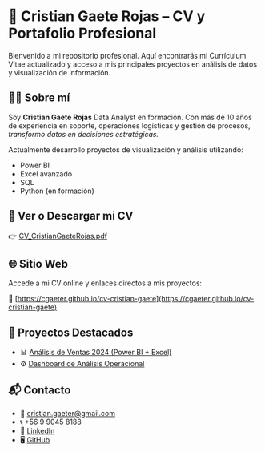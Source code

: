 # 📄 Cristian Gaete Rojas – CV y Portafolio Profesional

Bienvenido a mi repositorio profesional. Aquí encontrarás mi Currículum Vitae actualizado y acceso a mis principales proyectos en análisis de datos y visualización de información.

## 👨‍💻 Sobre mí

Soy **Cristian Gaete Rojas** Data Analyst en formación. Con más de 10 años de experiencia en soporte, operaciones logísticas y gestión de procesos, *transformo datos en decisiones estratégicas.*

Actualmente desarrollo proyectos de visualización y análisis utilizando:

- Power BI
- Excel avanzado
- SQL
- Python (en formación)

## 📎 Ver o Descargar mi CV

👉 [CV_CristianGaeteRojas.pdf](CV_CristianGaeteRojas.pdf)

## 🌐 Sitio Web

Accede a mi CV online y enlaces directos a mis proyectos:

🔗 [https://cgaeter.github.io/cv-cristian-gaete](https://cgaeter.github.io/cv-cristian-gaete)

## 🧩 Proyectos Destacados

- 📊 [Análisis de Ventas 2024 (Power BI + Excel)](https://cgaeter.github.io/Analisis-Ventas-2024/)
- ⚙️ [Dashboard de Análisis Operacional](https://cgaeter.github.io/Dashboard-Analisis-Operacionales/)

## 📬 Contacto

- 📧 cristian.gaeter@gmail.com  
- 📞 +56 9 9045 8188  
- 💼 [LinkedIn](https://linkedin.com/in/cgaeter)  
- 🖥️ [GitHub](https://github.com/cgaeter)
